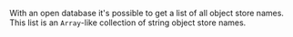 With an open database it's possible to get a list of all object store names. This list is an `Array`-like collection of string object store names.